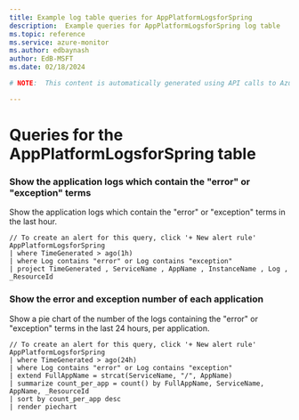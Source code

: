 ```yaml
---
title: Example log table queries for AppPlatformLogsforSpring
description:  Example queries for AppPlatformLogsforSpring log table
ms.topic: reference
ms.service: azure-monitor
ms.author: edbaynash
author: EdB-MSFT
ms.date: 02/18/2024

# NOTE:  This content is automatically generated using API calls to Azure. Any edits made on these files will be overwritten in the next run of the script. 

---
```


# Queries for the AppPlatformLogsforSpring table


### Show the application logs which contain the "error" or "exception" terms  


Show the application logs which contain the "error" or "exception" terms in the last hour.  

```query
// To create an alert for this query, click '+ New alert rule'
AppPlatformLogsforSpring
| where TimeGenerated > ago(1h)
| where Log contains "error" or Log contains "exception"
| project TimeGenerated , ServiceName , AppName , InstanceName , Log , _ResourceId 
```



### Show the error and exception number of each application  


Show a pie chart of the number of the logs containing the "error" or "exception" terms in the last 24 hours, per application.  

```query
// To create an alert for this query, click '+ New alert rule'
AppPlatformLogsforSpring 
| where TimeGenerated > ago(24h)
| where Log contains "error" or Log contains "exception"
| extend FullAppName = strcat(ServiceName, "/", AppName)
| summarize count_per_app = count() by FullAppName, ServiceName, AppName, _ResourceId
| sort by count_per_app desc 
| render piechart
```

